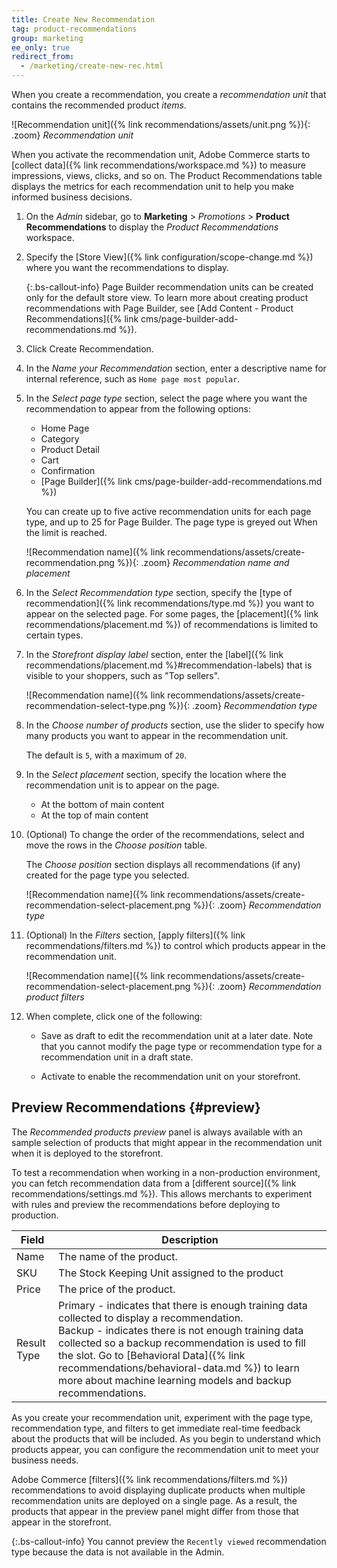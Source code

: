```yaml
---
title: Create New Recommendation
tag: product-recommendations
group: marketing
ee_only: true
redirect_from:
  - /marketing/create-new-rec.html
---
```


When you create a recommendation, you create a _recommendation unit_ that contains the recommended product _items_.

![Recommendation unit]({% link recommendations/assets/unit.png %}){: .zoom}
_Recommendation unit_

When you activate the recommendation unit, Adobe Commerce starts to [collect data]({% link recommendations/workspace.md %}) to measure impressions, views, clicks, and so on. The Product Recommendations table displays the metrics for each recommendation unit to help you make informed business decisions.

1. On the _Admin_ sidebar, go to **Marketing** > _Promotions_ > **Product Recommendations** to display the _Product Recommendations_ workspace.

1. Specify the [Store View]({% link configuration/scope-change.md %}) where you want the recommendations to display.

   {:.bs-callout-info}
   Page Builder recommendation units can be created only for the default store view. To learn more about creating product recommendations with Page Builder, see [Add Content - Product Recommendations]({% link cms/page-builder-add-recommendations.md %}).

1. Click <span class="btn">Create Recommendation</span>.

1. In the _Name your Recommendation_ section, enter a descriptive name for internal reference, such as `Home page most popular`.

1. In the _Select page type_ section, select the page where you want the recommendation to appear from the following options:

   - Home Page
   - Category
   - Product Detail
   - Cart
   - Confirmation
   - [Page Builder]({% link cms/page-builder-add-recommendations.md %})

   You can create up to five active recommendation units for each page type, and up to 25 for Page Builder. The page type is greyed out When the limit is reached.

   ![Recommendation name]({% link recommendations/assets/create-recommendation.png %}){: .zoom}
   _Recommendation name and placement_

1. In the _Select Recommendation type_ section, specify the [type of recommendation]({% link recommendations/type.md %}) you want to appear on the selected page. For some pages, the [placement]({% link recommendations/placement.md %}) of recommendations is limited to certain types.

1. In the _Storefront display label_ section, enter the [label]({% link recommendations/placement.md %}#recommendation-labels) that is visible to your shoppers, such as "Top sellers".

   ![Recommendation name]({% link recommendations/assets/create-recommendation-select-type.png %}){: .zoom}
   _Recommendation type_

1. In the _Choose number of products_ section, use the slider to specify how many products you want to appear in the recommendation unit.

   The default is `5`, with a maximum of `20`.

1. In the _Select placement_ section, specify the location where the recommendation unit is to appear on the page.

   - At the bottom of main content
   - At the top of main content

1. (Optional) To change the order of the recommendations, select and move the rows in the _Choose position_ table.

   The _Choose position_ section displays all recommendations (if any) created for the page type you selected.

   ![Recommendation name]({% link recommendations/assets/create-recommendation-select-placement.png %}){: .zoom}
   _Recommendation type_

1. (Optional) In the _Filters_ section, [apply filters]({% link recommendations/filters.md %}) to control which products appear in the recommendation unit.

   ![Recommendation name]({% link recommendations/assets/create-recommendation-select-placement.png %}){: .zoom}
   _Recommendation product filters_

1. When complete, click one of the following:

   - <span class="btn">Save as draft</span> to edit the recommendation unit at a later date. Note that you cannot modify the page type or recommendation type for a recommendation unit in a draft state.

   - <span class="btn">Activate</span> to enable the recommendation unit on your storefront.

## Preview Recommendations {#preview}

The _Recommended products preview_ panel is always available with an sample selection of products that might appear in the recommendation unit when it is deployed to the storefront.

To test a recommendation when working in a non-production environment, you can fetch recommendation data from a [different source]({% link recommendations/settings.md %}). This allows merchants to experiment with rules and preview the recommendations before deploying to production.

|Field|Description|
|---|---|
|Name|The name of the product.|
|SKU|The Stock Keeping Unit assigned to the product|
|Price|The price of the product.|
|Result Type|Primary - indicates that there is enough training data collected to display a recommendation.<br />Backup - indicates there is not enough training data collected so a backup recommendation is used to fill the slot. Go to [Behavioral Data]({% link recommendations/behavioral-data.md %}) to learn more about machine learning models and backup recommendations.|

As you create your recommendation unit, experiment with the page type, recommendation type, and filters to get immediate real-time feedback about the products that will be included. As you begin to understand which products appear, you can configure the recommendation unit to meet your business needs.

Adobe Commerce [filters]({% link recommendations/filters.md %}) recommendations to avoid displaying duplicate products when multiple recommendation units are deployed on a single page. As a result, the products that appear in the preview panel might differ from those that appear in the storefront.

{:.bs-callout-info}
You cannot preview the `Recently viewed` recommendation type because the data is not available in the Admin.

